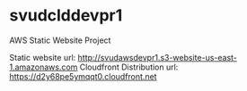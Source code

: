 # svudclddevpr1
AWS Static Website Project

Static website url: http://svudawsdevpr1.s3-website-us-east-1.amazonaws.com
Cloudfront Distribution url: https://d2y68pe5ymqqt0.cloudfront.net
